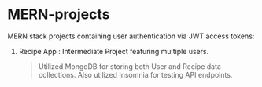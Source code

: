 # MERN-projects

MERN stack projects containing user authentication via JWT access tokens:

1) Recipe App : Intermediate Project featuring multiple users.
   > Utilized MongoDB for storing both User and Recipe data collections. Also utilized Insomnia for testing API endpoints.
   